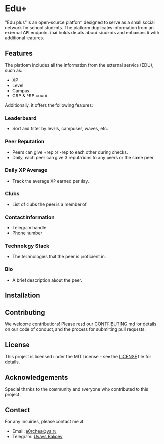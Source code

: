 # Edu+

"Edu plus" is an open-source platform designed to serve as a small social network for school students. The platform duplicates information from an external API endpoint that holds details about students and enhances it with additional features.

## Features

The platform includes all the information from the external service (EDU), such as:
- XP
- Level
- Campus
- CRP & PRP count

Additionally, it offers the following features:

### Leaderboard
- Sort and filter by levels, campuses, waves, etc.

### Peer Reputation
- Peers can give +rep or -rep to each other during checks.
- Daily, each peer can give 3 reputations to any peers or the same peer.

### Daily XP Average
- Track the average XP earned per day.

### Clubs
- List of clubs the peer is a member of.

### Contact Information
- Telegram handle
- Phone number

### Technology Stack
- The technologies that the peer is proficient in.

### Bio
- A brief description about the peer.

## Installation


## Contributing

We welcome contributions! Please read our [CONTRIBUTING.md](CONTRIBUTING.md) for details on our code of conduct, and the process for submitting pull requests.

## License

This project is licensed under the MIT License - see the [LICENSE](LICENSE) file for details.

## Acknowledgements

Special thanks to the community and everyone who contributed to this project.

## Contact

For any inquiries, please contact me at:
- Email: n0rches@ya.ru
- Telegram: [Uvays Bakoev](https://t.me/ivo_norch)


